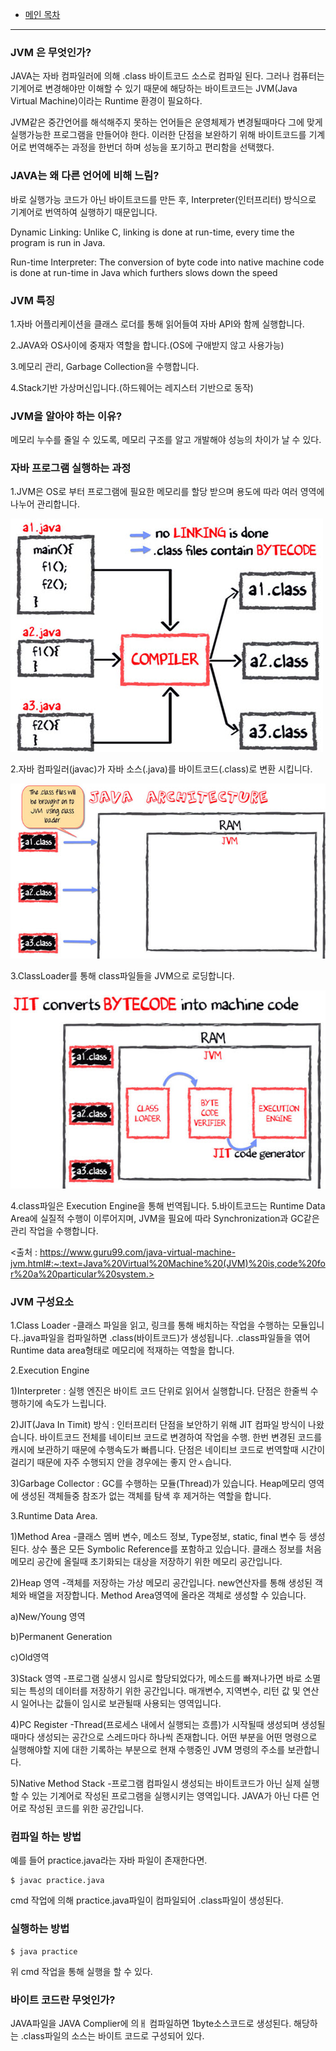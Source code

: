 - [메인 목차](https://github.com/haemanlee/java/blob/main/README.md)
---
### JVM 은 무엇인가?

JAVA는 자바 컴파일러에 의해 .class 바이트코드 소스로 컴파일 된다.
그러나 컴퓨터는 기계어로 변경해야만 이해할 수 있기 때문에 해당하는 바이트코드는 JVM(Java Virtual Machine)이라는 Runtime 환경이 필요하다.

JVM같은 중간언어를 해석해주지 못하는 언어들은 운영체제가 변경될때마다 그에 맞게 실행가능한 프로그램을 만들어야 한다. 이러한 단점을 보완하기 위해 바이트코드를 기계어로 번역해주는 과정을 한번더 하며 성능을 포기하고 편리함을 선택했다.

### JAVA는 왜 다른 언어에 비해 느림?

바로 실행가능 코드가 아닌 바이트코드를 만든 후, Interpreter(인터프리터) 방식으로 기계어로 번역하여 실행하기 때문입니다.

Dynamic Linking: Unlike C, linking is done at run-time, every time the program is run in Java.

Run-time Interpreter: The conversion of byte code into native machine code is done at run-time in Java which furthers slows down the speed

### JVM 특징

1.자바 어플리케이션을 클래스 로더를 통해 읽어들여 자바 API와 함께 실행합니다.

2.JAVA와 OS사이에 중재자 역할을 합니다.(OS에 구애받지 않고 사용가능)

3.메모리 관리, Garbage Collection을 수행합니다.

4.Stack기반 가상머신입니다.(하드웨어는 레지스터 기반으로 동작)

### JVM을 알아야 하는 이유?

메모리 누수를 줄일 수 있도록, 메모리 구조를 알고 개발해야 성능의 차이가 날 수 있다.

### 자바 프로그램 실행하는 과정

1.JVM은 OS로 부터 프로그램에 필요한 메모리를 할당 받으며 용도에 따라 여러 영역에 나누어 관리합니다.

![java1](/JAVA%20basic/images/java1.jpg)

2.자바 컴파일러(javac)가 자바 소스(.java)를 바이트코드(.class)로 변환 시킵니다.

![java2](/JAVA%20basic/images/java2.jpg)

3.ClassLoader를 통해 class파일들을 JVM으로 로딩합니다.

![java3](/JAVA%20basic/images/java3.jpg)



4.class파일은 Execution Engine을 통해 번역됩니다.
5.바이트코드는 Runtime Data Area에 실질적 수행이 이루어지며, JVM을 필요에 따라 Synchronization과 GC같은 관리 작업을 수행합니다.

<출처 : https://www.guru99.com/java-virtual-machine-jvm.html#:~:text=Java%20Virtual%20Machine%20(JVM)%20is,code%20for%20a%20particular%20system.>


### JVM 구성요소

1.Class Loader
-클래스 파일을 읽고, 링크를 통해 배치하는 작업을 수행하는 모듈입니다..java파일을 컴파일하면 .class(바이트코드)가 생성됩니다. .class파일들을 엮어 Runtime data area형태로 메모리에 적재하는 역할을 합니다.

2.Execution Engine

1)Interpreter : 실행 엔진은 바이트 코드 단위로 읽어서 실행합니다. 단점은 한줄씩 수행하기에 속도가 느립니다.

2)JIT(Java In Timit) 방식 : 인터프리터 단점을 보안하기 위해 JIT 컴파일 방식이 나왔습니다. 바이트코드 전체를 네이티브 코드로 변경하여 작업을 수행. 한번 변경된 코드를 캐시에 보관하기 때문에 수행속도가 빠릅니다. 단점은 네이티브 코드로 번역할때 시간이 걸리기 때문에 자주 수행되지 안을 경우에는 좋지 안ㅅ습니다.

3)Garbage Collector : GC를 수행하는 모듈(Thread)가 있습니다. Heap메모리 영역에 생성된 객체들중 참조가 없는 객체를 탐색 후 제거하는 역할을 합니다.

3.Runtime Data Area.

1)Method Area
-클래스 멤버 변수, 메소드 정보, Type정보, static, final 변수 등 생성된다. 상수 풀은 모든 Symbolic Reference를 포함하고 있습니다. 클래스 정보를 처음 메모리 공간에 올릴때 초기화되는 대상을 저장하기 위한 메모리 공간입니다.

2)Heap 영역
-객체를 저장하는 가상 메모리 공간입니다. new연산자를 통해 생성된 객체와 배열을 저장합니다. Method Area영역에 올라온 객체로 생성할 수 있습니다. 

a)New/Young 영역

b)Permanent Generation

c)Old영역

3)Stack 영역
-프로그램 실생시 임시로 할당되었다가, 메소드를 빠져나가면 바로 소멸되는 특성의 데이터를 저장하기 위한 공간입니다.
매개변수, 지역변수, 리턴 값 및 연산 시 일어나는 값들이 임시로 보관될때 사용되는 영역입니다.

4)PC Register
-Thread(프로세스 내에서 실행되는 흐름)가 시작될때 생성되며 생성될 때마다 생성되는 공간으로 스레드마다 하나씩 존재합니다.
어떤 부분을 어떤 명령으로 실행해야할 지에 대한 기록하는 부분으로 현재 수행중인 JVM 명령의 주소를 보관합니다.

5)Native Method Stack
-프로그램 컴파일시 생성되는 바이트코드가 아닌 실제 실행할 수 있는 기계어로 작성된 프로그램을 실행시키는 영역입니다. JAVA가 아닌 다른 언어로 작성된 코드를 위한 공간입니다.

### 컴파일 하는 방법

예를 들어 practice.java라는 자바 파일이 존재한다면.

```
$ javac practice.java
```

cmd 작업에 의해 practice.java파일이 컴파일되어 .class파일이 생성된다.


### 실행하는 방법

```
$ java practice
```
위 cmd 작업을 통해 실행을 할 수 있다.


### 바이트 코드란 무엇인가?

JAVA파일을 JAVA Complier에 의ㅐ 컴파일하면 1byte소스코드로 생성된다. 해당하는 .class파일의 소스는 바이트 코드로 구성되어 있다.

